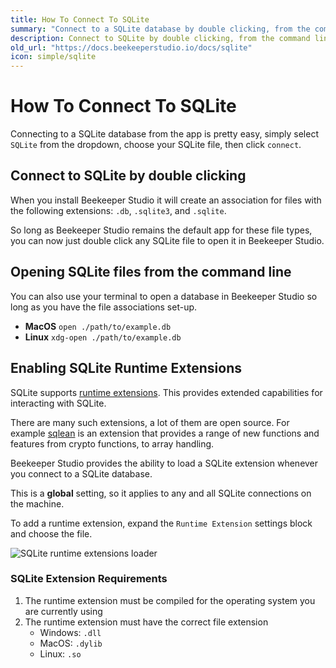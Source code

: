 ```yaml
---
title: How To Connect To SQLite
summary: "Connect to a SQLite database by double clicking, from the command line, or from the app. You can also optionally load runtime extensions"
description: Connect to SQLite by double clicking, from the command line, or from the app. Works on Mac, Linux and Windows.
old_url: "https://docs.beekeeperstudio.io/docs/sqlite"
icon: simple/sqlite
---
```


# How To Connect To SQLite

Connecting to a SQLite database from the app is pretty easy, simply select `SQLite` from the dropdown, choose your SQLite file, then click `connect`.

## Connect to SQLite by double clicking

When you install Beekeeper Studio it will create an association for files with the following extensions: `.db`, `.sqlite3`, and `.sqlite`.

So long as Beekeeper Studio remains the default app for these file types, you can now just double click any SQLite file to open it in Beekeeper Studio.

## Opening SQLite files from the command line

You can also use your terminal to open a database in Beekeeper Studio so long as you have the file associations set-up.

- **MacOS** `open ./path/to/example.db`
- **Linux** `xdg-open ./path/to/example.db`

## Enabling SQLite Runtime Extensions

SQLite supports [runtime extensions](https://www.sqlite.org/loadext.html). This provides extended capabilities for interacting with SQLite.

There are many such extensions, a lot of them are open source. For example [sqlean](https://github.com/nalgeon/sqlean) is an extension that provides a range of new functions and features from crypto functions, to array handling.

Beekeeper Studio provides the ability to load a SQLite extension whenever you connect to a SQLite database.

This is a **global** setting, so it applies to any and all SQLite connections on the machine.

To add a runtime extension, expand the `Runtime Extension` settings block and choose the file.

![SQLite runtime extensions loader](../../assets/images/sqlite-88.png)

### SQLite Extension Requirements

1. The runtime extension must be compiled for the operating system you are currently using
2. The runtime extension must have the correct file extension
	- Windows: `.dll`
    - MacOS: `.dylib`
    - Linux: `.so`












